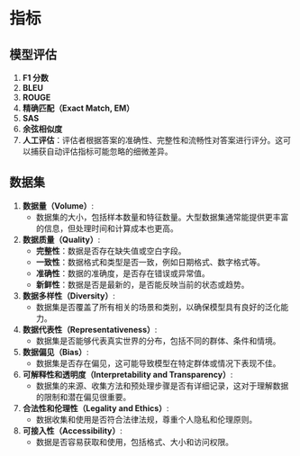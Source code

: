 # 指标

## 模型评估

1. **F1 分数**
2. **BLEU**
3. **ROUGE**
4. **精确匹配（Exact Match, EM）**
5. **SAS**
6. **余弦相似度**
7. **人工评估**：评估者根据答案的准确性、完整性和流畅性对答案进行评分。这可以捕获自动评估指标可能忽略的细微差异。



## 数据集

1. **数据量（Volume）**:
   - 数据集的大小，包括样本数量和特征数量。大型数据集通常能提供更丰富的信息，但处理时间和计算成本也更高。
2. **数据质量（Quality）**:
   - **完整性**：数据是否存在缺失值或空白字段。
   - **一致性**：数据格式和类型是否一致，例如日期格式、数字格式等。
   - **准确性**：数据的准确度，是否存在错误或异常值。
   - **新鲜性**：数据是否是最新的，是否能反映当前的状态或趋势。
3. **数据多样性（Diversity）**:
   - 数据集是否覆盖了所有相关的场景和类别，以确保模型具有良好的泛化能力。
4. **数据代表性（Representativeness）**:
   - 数据集是否能够代表真实世界的分布，包括不同的群体、条件和情境。
5. **数据偏见（Bias）**:
   - 数据集是否存在偏见，这可能导致模型在特定群体或情况下表现不佳。
7. **可解释性和透明度（Interpretability and Transparency）**:
   - 数据集的来源、收集方法和预处理步骤是否有详细记录，这对于理解数据的限制和潜在偏见很重要。
8. **合法性和伦理性（Legality and Ethics）**:
   - 数据收集和使用是否符合法律法规，尊重个人隐私和伦理原则。
9. **可接入性（Accessibility）**:
   - 数据是否容易获取和使用，包括格式、大小和访问权限。
